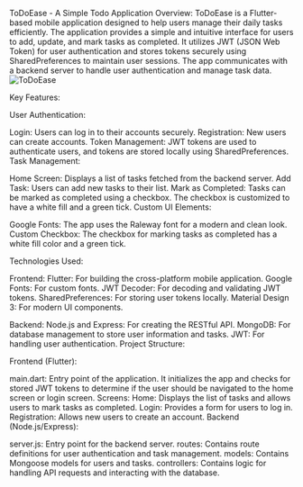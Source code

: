 ToDoEase - A Simple Todo Application
Overview:
ToDoEase is a Flutter-based mobile application designed to help users manage their daily tasks efficiently. The application provides a simple and intuitive interface for users to add, update, and mark tasks as completed. It utilizes JWT (JSON Web Token) for user authentication and stores tokens securely using SharedPreferences to maintain user sessions. The app communicates with a backend server to handle user authentication and manage task data.
![ToDoEase](https://github.com/dineshxo/ToDoEase-2.0/assets/95670930/125d7f58-5723-46a7-9c3d-195d8908674b)



Key Features:

User Authentication:

Login: Users can log in to their accounts securely.
Registration: New users can create accounts.
Token Management: JWT tokens are used to authenticate users, and tokens are stored locally using SharedPreferences.
Task Management:

Home Screen: Displays a list of tasks fetched from the backend server.
Add Task: Users can add new tasks to their list.
Mark as Completed: Tasks can be marked as completed using a checkbox. The checkbox is customized to have a white fill and a green tick.
Custom UI Elements:

Google Fonts: The app uses the Raleway font for a modern and clean look.
Custom Checkbox: The checkbox for marking tasks as completed has a white fill color and a green tick.


Technologies Used:

Frontend:
Flutter: For building the cross-platform mobile application.
Google Fonts: For custom fonts.
JWT Decoder: For decoding and validating JWT tokens.
SharedPreferences: For storing user tokens locally.
Material Design 3: For modern UI components.

Backend:
Node.js and Express: For creating the RESTful API.
MongoDB: For database management to store user information and tasks.
JWT: For handling user authentication.
Project Structure:

Frontend (Flutter):

main.dart: Entry point of the application. It initializes the app and checks for stored JWT tokens to determine if the user should be navigated to the home screen or login screen.
Screens:
Home: Displays the list of tasks and allows users to mark tasks as completed.
Login: Provides a form for users to log in.
Registration: Allows new users to create an account.
Backend (Node.js/Express):

server.js: Entry point for the backend server.
routes: Contains route definitions for user authentication and task management.
models: Contains Mongoose models for users and tasks.
controllers: Contains logic for handling API requests and interacting with the database.
